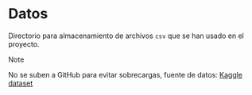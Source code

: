 # Datos

Directorio para almacenamiento de archivos `csv` que se han usado en el proyecto.

> [!NOTE]
> No se suben a GitHub para evitar sobrecargas, fuente de datos: [Kaggle dataset](https://www.kaggle.com/datasets/kartik2112/fraud-detection?select=fraudTrain.csv)
